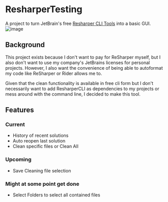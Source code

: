# ResharperTesting
A project to turn JetBrain's free [Resharper CLI Tools](https://www.jetbrains.com/resharper/features/command-line.html) into a basic GUI.
![image](https://user-images.githubusercontent.com/25556936/152058222-8d572b98-7f4d-4045-b36b-d4068bdb04f5.png)

## Background
This project exists because I don't want to pay for ReSharper myself, but I also don't want to use my company's JetBrains licenses for personal projects.
However, I also want the convenience of being able to autoformat my code like ReSharper or Rider allows me to.

Given that the clean functionality is available in free cli form but I don't necessarily want to add ResharperCLI as dependencies to my projects or mess around with the command line, I decided to make this tool.

## Features
### Current
- History of recent solutions
- Auto reopen last solution
- Clean specific files or Clean All
### Upcoming
- Save Cleaning file selection
### Might at some point get done
- Select Folders to select all contained files
